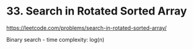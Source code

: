 # 33. Search in Rotated Sorted Array

https://leetcode.com/problems/search-in-rotated-sorted-array/

Binary search - time complexity: log(n)